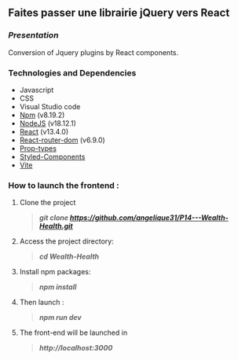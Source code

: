 ## Faites passer une librairie jQuery vers React

### **_Presentation_**

Conversion of Jquery plugins by React components.

### Technologies and Dependencies

- Javascript
- CSS
- Visual Studio code
- [Npm](https://www.npmjs.com/package/npm) (v8.19.2)
- [NodeJS](https://nodejs.org/en/) (v18.12.1)
- [React](https://fr.reactjs.org/) (v13.4.0)
- [React-router-dom](https://reactrouter.com/) (v6.9.0)
- [Prop-types](https://www.npmjs.com/package/prop-types)
- [Styled-Components](https://styled-components.com/)
- [Vite](https://vitejs.dev/)

### **How to launch the frontend :**

1. Clone the project
   > **_git clone https://github.com/angelique31/P14---Wealth-Health.git_**
1. Access the project directory:
   > **_cd Wealth-Health_**
1. Install npm packages:
   > **_npm install_**
1. Then launch :
   > **_npm run dev_**
1. The front-end will be launched in
   > **_http://localhost:3000_**
